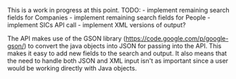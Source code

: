This is a work in progress at this point.
	TODO: 
	- implement remaining search fields for Companies 
	- implement remaining search fields for People 
	- implement SICs API call 
	- implement XML versions of output?

The API makes use of the GSON library (https://code.google.com/p/google-gson/) to convert the java objects into JSON for passing into the API. This makes it easy to add new fields to the search and output. It also means that the need to handle both JSON and XML input isn't as important since a user would be working directly with Java objects.
